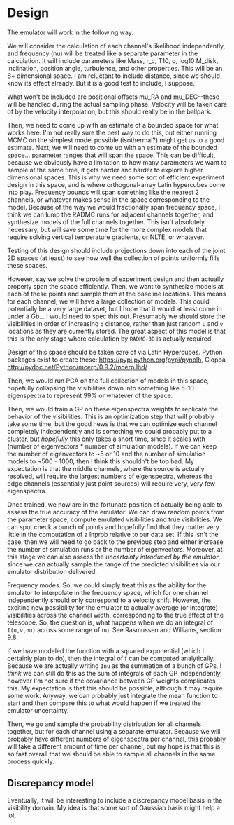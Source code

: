# Design

The emulator will work in the following way.

We will consider the calculation of each channel's likelihood independently, and frequency (nu) will be treated like a separate parameter in the calculation. It will include parameters like Mass, r_c, T10, q, log10 M_disk, inclination, position angle, turbulence, and other properties. This will be an 8+ dimensional space. I am reluctant to include distance, since we should know its effect already. But it is a good test to include, I suppose.

What won't be included are positional offsets mu_RA and mu_DEC--these will be handled during the actual sampling phase. Velocity will be taken care of by the velocity interpolation, but this should really be in the ballpark.

Then, we need to come up with an estimate of a bounded space for what works here. I'm not really sure the best way to do this, but either running MCMC on the simplest model possible (isothermal?) might get us to a good estimate. Next, we will need to come up with an estimate of the bounded space... parameter ranges that will span the space. This can be difficult, because we obviously have a limitation to how many parameters we want to sample at the same time, it gets harder and harder to explore higher dimensional spaces. This is why we need some sort of efficient experiment design in this space, and is where orthogonal-array Latin hypercubes come into play. Frequency bounds will span something like the nearest 2 channels, or whatever makes sense in the space corresponding to the model. Because of the way we would fractionally span frequency space, I think we can lump the RADMC runs for adjacent channels together, and synthesize models of the full channels together. This isn't absolutely necessary, but will save some time for the more complex models that require solving vertical temperature gradients, or NLTE, or whatever.

Testing of this design should include projections down into each of the joint 2D spaces (at least) to see how well the collection of points uniformly fills these spaces.

However, say we solve the problem of experiment design and then actually properly span the space efficiently. Then, we want to synthesize models at each of these points and sample them at the baseline locations. This means for each channel, we will have a large collection of models. This could potentially be a very large dataset, but I hope that it would at least come in under a Gb... I would need to spec this out. Presumably we should store the visibilities in order of increasing `q` distance, rather than just random `u` and `v` locations as they are currently stored. The great aspect of this model is that this is the only stage where calculation by `RADMC-3D` is actually required.

Design of this space should be taken care of via Latin Hypercubes. Python packages exist to create these: https://pypi.python.org/pypi/pynolh, Cioppa
http://pydoc.net/Python/mcerp/0.9.2/mcerp.lhd/


Then, we would run PCA on the full collection of models in this space, hopefully collapsing the visibilities down into something like 5-10 eigenspectra to represent 99% or whatever of the space.

Then, we would train a GP on these eigenspectra weights to replicate the behavior of the visibilities. This is an optimization step that will probably take some time, but the good news is that we can optimize each channel completely independently and is something we could probably put to a cluster, but *hopefully* this only takes a short time, since it scales with (number of eigenvectors * number of simulation models). If we can keep the number of eigenvectors to ~5 or 10 and the number of simulation models to ~500 - 1000, then I think this shouldn't be too bad. My expectation is that the middle channels, where the source is actually resolved, will require the largest numbers of eigenspectra, whereas the edge channels (essentially just point sources) will require very, very few eigenspectra.

Once trained, we now are in the fortunate position of actually being able to assess the true accuracy of the emulator. We can draw random points from the parameter space, compute emulated visibilities and true visibilities. We can spot check a bunch of points and hopefully find that they matter very little in the computation of a lnprob relative to our data set. If this isn't the case, then we will need to go back to the previous step and either increase the number of simulation runs or the number of eigenvectors. Moreover, at this stage we can also assess the *uncertainty introduced by the emulator*, since we can actually sample the range of the predicted visibilities via our emulator distribution delivered.

Frequency modes. So, we could simply treat this as the ability for the emulator to interpolate in the frequency space, which for one channel independently should only correspond to a velocity shift. However, the exciting new possibility for the emulator to actually average (or integrate) visibilities across the channel width, corresponding to the true effect of the telescope. So, the question is, what happens when we do an integral of `I(u,v,nu)` across some range of nu. See Rasmussen and Williams, section 9.8.

If we have modeled the function with a squared exponential (which I certainly plan to do), then the integral of f can be computed analytically. Because we are actually writing `Inu` as the summation of a bunch of GPs, I *think* we can still do this as the sum of integrals of each GP independently, however I'm not sure if the covariance between GP weights complicates this. My expectation is that this should be possible, although it may require some work. Anyway, we can probably just integrate the mean function to start and then compare this to what would happen if we treated the emulator uncertainty.

Then, we go and sample the probability distribution for all channels together, but for each channel using a separate emulator. Because we will probably have different numbers of eigenspectra per channel, this probably will take a different amount of time per channel, but my hope is that this is so fast overall that we should be able to sample all channels in the same process quickly.

## Discrepancy model

Eventually, it will be interesting to include a discrepancy model basis in the visibility domain. My idea is that some sort of Gaussian basis might help a lot.
